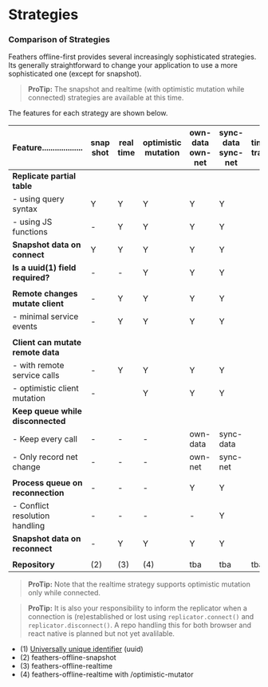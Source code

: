 # Strategies

### Comparison of Strategies

Feathers offline-first provides several increasingly sophisticated strategies.
Its generally straightforward to change your application to use a more sophisticated one (except for snapshot).

> **ProTip:** The snapshot and realtime (with optimistic mutation while connected) strategies
are available at this time.

The features for each strategy are shown below.


| Feature...................        | snap shot | real time | optimistic mutation | own-data own-net | sync-data sync-net | time-travel |
|-|-|-|-|-|-|-|
| **Replicate partial table**       |           |           |                     |          |           |             |
| - using query syntax              | Y         | Y         | Y                   | Y        | Y         |             |
| - using JS functions              | -         | Y         | Y                   | Y        | Y         |             |
| **Snapshot data on connect**      | Y         | Y         | Y                   | Y        | Y         |             |
| **Is a uuid(1) field required?**  | -         | -         | Y                   | Y        | Y         |             |
|                                   |           |           |                     |          |           |             |
| **Remote changes mutate client**  | -         | Y         | Y                   | Y        | Y         |             |
| - minimal service events          | -         | Y         | Y                   | Y        | Y         |             |
|                                   |           |           |                     |          |           |             |
| **Client can mutate remote data** |           |           |                     |          |           |             |
| - with remote service calls       | -         | Y         | Y                   | Y        | Y         |             |
| - optimistic client mutation      | -         |           | Y                   | Y        | Y         |             |
| **Keep queue while disconnected** |           |           |                     |          |           |             |
| - Keep every call                 | -         | -         | -                   | own-data | sync-data |             |
| - Only record net change          | -         | -         | -                   | own-net  | sync-net  |             |
|                                   |           |           |                     |          |           |             |
| **Process queue on reconnection** | -         | -         | -                   | Y        | Y         |             |
| - Conflict resolution handling    | -         | -         | -                   | -        | Y         |             |
| **Snapshot data on reconnect**    | -         | Y         | Y                   | Y        | Y         |             |
|                                   |           |           |                     |          |           |             |
| **Repository**                    | (2) | (3) | (4) | tba | tba | tba | tba |

> **ProTip:** Note that the realtime strategy supports optimistic mutation only while connected.

> **ProTip:** It is also your responsibility to inform the replicator when a connection
is (re)established or lost using `replicator.connect()` and `replicator.disconnect()`.
A repo handling this for both browser and react native is planned but not yet avalilable.

- (1) [Universally unique identifier](https://en.wikipedia.org/wiki/Universally_unique_identifier) (uuid)
- (2) feathers-offline-snapshot
- (3) feathers-offline-realtime
- (4) feathers-offline-realtime with /optimistic-mutator
